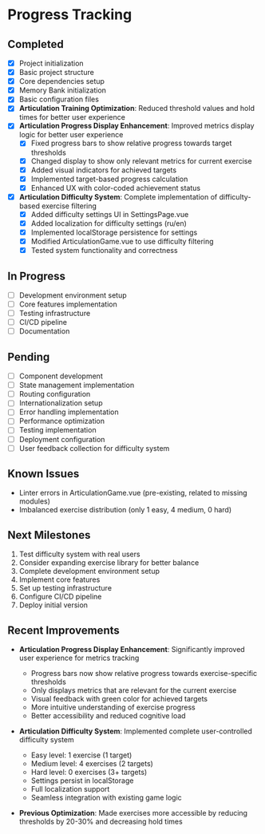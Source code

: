 # Progress Tracking

## Completed
- [x] Project initialization
- [x] Basic project structure
- [x] Core dependencies setup
- [x] Memory Bank initialization
- [x] Basic configuration files
- [x] **Articulation Training Optimization**: Reduced threshold values and hold times for better user experience
- [x] **Articulation Progress Display Enhancement**: Improved metrics display logic for better user experience
  - [x] Fixed progress bars to show relative progress towards target thresholds
  - [x] Changed display to show only relevant metrics for current exercise
  - [x] Added visual indicators for achieved targets
  - [x] Implemented target-based progress calculation
  - [x] Enhanced UX with color-coded achievement status

- [x] **Articulation Difficulty System**: Complete implementation of difficulty-based exercise filtering
  - [x] Added difficulty settings UI in SettingsPage.vue
  - [x] Added localization for difficulty settings (ru/en)
  - [x] Implemented localStorage persistence for settings
  - [x] Modified ArticulationGame.vue to use difficulty filtering
  - [x] Tested system functionality and correctness

## In Progress
- [ ] Development environment setup
- [ ] Core features implementation
- [ ] Testing infrastructure
- [ ] CI/CD pipeline
- [ ] Documentation

## Pending
- [ ] Component development
- [ ] State management implementation
- [ ] Routing configuration
- [ ] Internationalization setup
- [ ] Error handling implementation
- [ ] Performance optimization
- [ ] Testing implementation
- [ ] Deployment configuration
- [ ] User feedback collection for difficulty system

## Known Issues
- Linter errors in ArticulationGame.vue (pre-existing, related to missing modules)
- Imbalanced exercise distribution (only 1 easy, 4 medium, 0 hard)

## Next Milestones
1. Test difficulty system with real users
2. Consider expanding exercise library for better balance
3. Complete development environment setup
4. Implement core features
5. Set up testing infrastructure
6. Configure CI/CD pipeline
7. Deploy initial version

## Recent Improvements
- **Articulation Progress Display Enhancement**: Significantly improved user experience for metrics tracking
  - Progress bars now show relative progress towards exercise-specific thresholds
  - Only displays metrics that are relevant for the current exercise
  - Visual feedback with green color for achieved targets
  - More intuitive understanding of exercise progress
  - Better accessibility and reduced cognitive load

- **Articulation Difficulty System**: Implemented complete user-controlled difficulty system
  - Easy level: 1 exercise (1 target)
  - Medium level: 4 exercises (2 targets)
  - Hard level: 0 exercises (3+ targets)
  - Settings persist in localStorage
  - Full localization support
  - Seamless integration with existing game logic
  
- **Previous Optimization**: Made exercises more accessible by reducing thresholds by 20-30% and decreasing hold times 